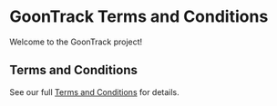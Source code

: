 # GoonTrack Terms and Conditions

Welcome to the GoonTrack project!

## Terms and Conditions
See our full [Terms and Conditions](./TERMS.md) for details.
